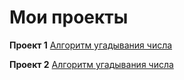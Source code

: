 # Мои проекты
**Проект 1**
[Алгоритм угадывания числа](https://github.com/EAA8807/Firsy-one_1/tree/main/Project%201)

**Проект 2**
[Алгоритм угадывания числа](https://github.com/EAA8807/Firsy-one_1/tree/main/Project%201)
